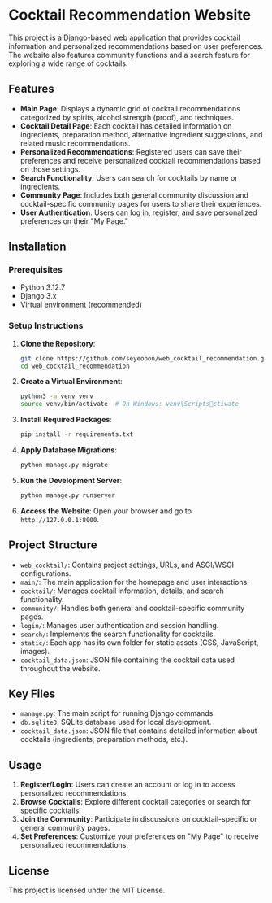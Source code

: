 
# Cocktail Recommendation Website

This project is a Django-based web application that provides cocktail information and personalized recommendations based on user preferences. The website also features community functions and a search feature for exploring a wide range of cocktails.

## Features

- **Main Page**: Displays a dynamic grid of cocktail recommendations categorized by spirits, alcohol strength (proof), and techniques.
- **Cocktail Detail Page**: Each cocktail has detailed information on ingredients, preparation method, alternative ingredient suggestions, and related music recommendations.
- **Personalized Recommendations**: Registered users can save their preferences and receive personalized cocktail recommendations based on those settings.
- **Search Functionality**: Users can search for cocktails by name or ingredients.
- **Community Page**: Includes both general community discussion and cocktail-specific community pages for users to share their experiences.
- **User Authentication**: Users can log in, register, and save personalized preferences on their "My Page."

## Installation

### Prerequisites

- Python 3.12.7
- Django 3.x
- Virtual environment (recommended)

### Setup Instructions

1. **Clone the Repository**:
   ```bash
   git clone https://github.com/seyeooon/web_cocktail_recommendation.git
   cd web_cocktail_recommendation
   ```

2. **Create a Virtual Environment**:
   ```bash
   python3 -m venv venv
   source venv/bin/activate  # On Windows: venv\Scriptsctivate
   ```

3. **Install Required Packages**:
   ```bash
   pip install -r requirements.txt
   ```

4. **Apply Database Migrations**:
   ```bash
   python manage.py migrate
   ```

5. **Run the Development Server**:
   ```bash
   python manage.py runserver
   ```

6. **Access the Website**: Open your browser and go to `http://127.0.0.1:8000`.

## Project Structure

- `web_cocktail/`: Contains project settings, URLs, and ASGI/WSGI configurations.
- `main/`: The main application for the homepage and user interactions.
- `cocktail/`: Manages cocktail information, details, and search functionality.
- `community/`: Handles both general and cocktail-specific community pages.
- `login/`: Manages user authentication and session handling.
- `search/`: Implements the search functionality for cocktails.
- `static/`: Each app has its own folder for static assets (CSS, JavaScript, images).
- `cocktail_data.json`: JSON file containing the cocktail data used throughout the website.

## Key Files

- `manage.py`: The main script for running Django commands.
- `db.sqlite3`: SQLite database used for local development.
- `cocktail_data.json`: JSON file that contains detailed information about cocktails (ingredients, preparation methods, etc.).

## Usage

1. **Register/Login**: Users can create an account or log in to access personalized recommendations.
2. **Browse Cocktails**: Explore different cocktail categories or search for specific cocktails.
3. **Join the Community**: Participate in discussions on cocktail-specific or general community pages.
4. **Set Preferences**: Customize your preferences on "My Page" to receive personalized recommendations.

## License

This project is licensed under the MIT License.

